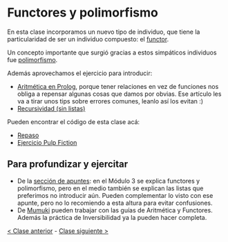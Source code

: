 # Functores y polimorfismo

En esta clase incorporamos un nuevo tipo de individuo, que tiene la
particularidad de ser un individuo compuesto: el [functor](http://wiki.uqbar.org/wiki/articles/paradigma-logico---functores.html).

Un concepto importante que surgió gracias a estos simpáticos individuos fue [polimorfismo](http://wiki.uqbar.org/wiki/articles/polimorfismo-en-el-paradigma-logico.html).

Además aprovechamos el ejercicio para introducir:
 - [Aritmética en Prolog](http://wiki.uqbar.org/wiki/articles/aritmetica-en-prolog.html), porque tener relaciones en vez de funciones nos obliga a repensar algunas cosas que damos por obvias. Ese artículo les va a tirar unos tips sobre errores comunes, leanlo así los evitan :)
 - [Recursividad (sin listas)](http://wiki.uqbar.org/wiki/articles/recursividad-en-logico.html)

Pueden encontrar el código de esta clase acá:
- [Repaso](https://github.com/pdep-mit/ejemplos-de-clase-prolog/blob/master/clase3.1.pl)
- [Ejercicio Pulp Fiction](https://github.com/pdep-mit/ejemplos-de-clase-prolog/blob/master/clase3.2.pl)

## Para profundizar y ejercitar

- De la [sección de apuntes](http://www.pdep.com.ar/material/apuntes): en el Módulo 3 se explica functores y polimorfismo, pero en el medio también se explican las listas que preferimos no introducir aún. Pueden complementar lo visto con ese apunte, pero no lo recomiendo a esta altura para evitar confusiones.
- De [Mumuki](https://mumuki.io/chapters/8-programacion-logica) pueden trabajar con las guías de Aritmética y Functores. Además la práctica de Inversibilidad ya la pueden hacer completa.

[< Clase anterior](https://github.com/pdep-mit/bitacora-de-clase/blob/master/clase-12.md) - [Clase siguiente >](https://github.com/pdep-mit/bitacora-de-clase/blob/master/clase-14.md)
